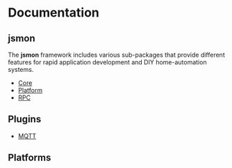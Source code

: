 # Documentation

## jsmon

The **jsmon** framework includes various sub-packages that provide different features for rapid application development and DIY home-automation systems.

 * [Core](core/README.md)
 * [Platform](platform/README.md)
 * [RPC](rpc/README.md)


## Plugins

 * [MQTT](plugins/mqtt.md)
 
## Platforms